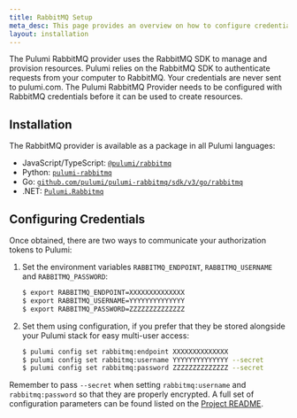 ```yaml
---
title: RabbitMQ Setup
meta_desc: This page provides an overview on how to configure credentials for the Pulumi RabbitMQ Provider.
layout: installation
---
```


The Pulumi RabbitMQ provider uses the RabbitMQ SDK to manage and provision resources.
Pulumi relies on the RabbitMQ SDK to authenticate requests from your computer to RabbitMQ. Your credentials are never sent
to pulumi.com.
The Pulumi RabbitMQ Provider needs to be configured with RabbitMQ credentials
before it can be used to create resources.

## Installation

The RabbitMQ provider is available as a package in all Pulumi languages:

* JavaScript/TypeScript: [`@pulumi/rabbitmq`](https://www.npmjs.com/package/@pulumi/rabbitmq)
* Python: [`pulumi-rabbitmq`](https://pypi.org/project/pulumi-rabbitmq/)
* Go: [`github.com/pulumi/pulumi-rabbitmq/sdk/v3/go/rabbitmq`](https://github.com/pulumi/pulumi-rabbitmq)
* .NET: [`Pulumi.Rabbitmq`](https://www.nuget.org/packages/Pulumi.Rabbitmq)

## Configuring Credentials

Once obtained, there are two ways to communicate your authorization tokens to Pulumi:

1. Set the environment variables `RABBITMQ_ENDPOINT`, `RABBITMQ_USERNAME` and `RABBITMQ_PASSWORD`:

    ```bash
    $ export RABBITMQ_ENDPOINT=XXXXXXXXXXXXXX
    $ export RABBITMQ_USERNAME=YYYYYYYYYYYYYY
    $ export RABBITMQ_PASSWORD=ZZZZZZZZZZZZZZ
    ```

2. Set them using configuration, if you prefer that they be stored alongside your Pulumi stack for easy multi-user access:

    ```bash
    $ pulumi config set rabbitmq:endpoint XXXXXXXXXXXXXX
    $ pulumi config set rabbitmq:username YYYYYYYYYYYYYY --secret
    $ pulumi config set rabbitmq:password ZZZZZZZZZZZZZZ --secret
    ```

Remember to pass `--secret` when setting `rabbitmq:username` and `rabbitmq:password` so that they are properly encrypted. A full set of configuration parameters
can be found listed on the [Project README](https://github.com/pulumi/pulumi-rabbitmq/blob/master/README.md).
